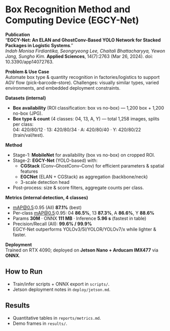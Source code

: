
# Box Recognition Method and Computing Device (EGCY-Net)

**Publication**  
“**EGCY-Net: An ELAN and GhostConv-Based YOLO Network for Stacked Packages in Logistic Systems**.”  
*Indah Monisa Firdiantika, Seongryeong Lee, Chaitali Bhattacharyya, Yewon Jang, Sungho Kim.* **Applied Sciences**, 14(7):2763 (Mar 26, 2024). doi: 10.3390/app14072763.

**Problem & Use Case**  
Automate box type & quantity recognition in factories/logistics to support AGV flow (pick–barcode–store). Challenges: visually similar types, varied environments, and embedded deployment constraints.

**Datasets (internal)**
- **Box availability** (ROI classification: box vs no-box) — 1,200 box + 1,200 no-box (JPG).
- **Box type & count** (4 classes: 04, 13, A, Y) — total 1,258 images, splits per class:  
  04: 420/80/12 · 13: 420/80/34 · A: 420/80/40 · Y: 420/80/22 (train/val/test).

**Method**
- Stage-1: **MobileNet** for availability (box vs no-box) on cropped ROI.  
- Stage-2: **EGCY-Net** (YOLO-based) with:
  - **CGStack** (Conv–GhostConv–Conv) for efficient parameters & spatial features
  - **EGCNet** (ELAN + CGStack) as aggregation (backbone/neck)
  - 3-scale detection head  
- Post-process: size & score filters, aggregate counts per class.

**Metrics (internal detection, 4 classes)**
- mAP@0.5:0.95 (All) **87.1%** (best)  
- Per-class mAP@0.5:0.95: 04 **86.5%**, 13 **87.3%**, A **86.6%**, Y **88.6%**  
- Params **30M** · ONNX **111 MB** · Inference **5.96 s** (fastest in table)  
- Precision/Recall (All): **99.6% / 99.9%**  
EGCY-Net outperforms YOLOv3/5l/YOLOR/YOLOv7/x while lighter & faster.

**Deployment**  
Trained on RTX 4090; deployed on **Jetson Nano + Arducam IMX477** via **ONNX**.

## How to Run
- Train/infer scripts + ONNX export in `scripts/`.
- Jetson deployment notes in `deploy/jetson.md`.

## Results
- Quantitative tables in `reports/metrics.md`.
- Demo frames in `results/`.

